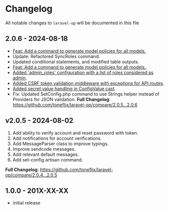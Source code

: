 # Changelog

All notable changes to `laravel-op` will be documented in this file

## 2.0.6 - 2024-08-18

* [Feat: Add a command to generate model policies for all models.](https://github.com/toneflix/laravel-op/commit/646e6d794dddee9698cf1de08a1e4b5c0a0233f2)
* Update: Refactored SyncRoles command.
* Updated conditional statements, and modified table outputs.
* [Feat: Add a command to generate model policies for all models.](https://github.com/toneflix/laravel-op/commit/646e6d794dddee9698cf1de08a1e4b5c0a0233f2).
* [Added 'admin_roles' configuration with a list of roles considered as admin](https://github.com/toneflix/laravel-op/commit/c8abd9dc61349519095db62cd4fef6432c363f63).
* [Added CSRF token validation middleware with exceptions for API routes](https://github.com/toneflix/laravel-op/commit/29654e23cd07166b97f7864c302742b03c8441cb).
* [Added secret value handling in ConfigValue cast](https://github.com/toneflix/laravel-op/commit/9c37a7291091794578c657b374ce84beeb4399c3).
* Fix: Updated SetConfig.php command to use Strings helper instead of Providers for JSON validation.
  **Full Changelog**: https://github.com/toneflix/laravel-op/compare/2.0.5...2.0.6

## v2.0.5 - 2024-08-02

1. Add ability to verify account and reset password with token.
2. Add notifications for account verifications.
3. Add MessageParser class to improve typings.
4. Improve sendcode messages.
5. Add relevant default messages.
6. Add set-config artisan command.

**Full Changelog**: https://github.com/toneflix/laravel-op/compare/2.0.4...2.0.5

## 1.0.0 - 201X-XX-XX

- initial release
